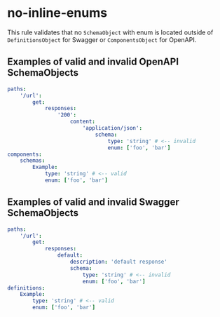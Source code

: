 # no-inline-enums

This rule validates that no `SchemaObject` with enum is located outside of `DefinitionsObject` for Swagger or `ComponentsObject` for OpenAPI.

## Examples of valid and invalid OpenAPI SchemaObjects

```yaml
paths:
    '/url':
        get:
            responses:
                '200':
                    content:
                        'application/json':
                            schema:
                                type: 'string' # <-- invalid
                                enum: ['foo', 'bar']
components:
    schemas:
        Example:
            type: 'string' # <-- valid
            enum: ['foo', 'bar']
```
## Examples of valid and invalid Swagger SchemaObjects

```yaml
paths:
    '/url':
        get:
            responses:
                default:
                    description: 'default response'
                    schema:
                        type: 'string' # <-- invalid
                        enum: ['foo', 'bar']
definitions:
    Example:
        type: 'string' # <-- valid
        enum: ['foo', 'bar']
```
